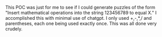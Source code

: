 This POC was just for me to see if I could generate puzzles of the form "Insert mathematical operations into the string 123456789 to equal X." I accomplished this with minimal use of chatgpt. I only used +,-,*,/ and parentheses, each one being used exactly once. This was all done very crudely.
